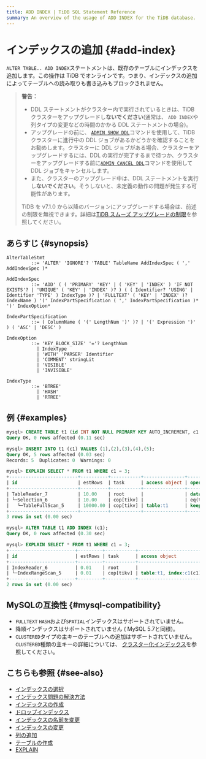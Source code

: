 ```yaml
---
title: ADD INDEX | TiDB SQL Statement Reference
summary: An overview of the usage of ADD INDEX for the TiDB database.
---
```


# インデックスの追加 {#add-index}

`ALTER TABLE.. ADD INDEX`ステートメントは、既存のテーブルにインデックスを追加します。この操作は TiDB でオンラインです。つまり、インデックスの追加によってテーブルへの読み取りも書き込みもブロックされません。

<CustomContent platform="tidb">

> **警告：**
>
> -   DDL ステートメントがクラスター内で実行されているときは、TiDB クラスターをアップグレードし**ないでください**(通常は、 `ADD INDEX`や列タイプの変更などの時間のかかる DDL ステートメントの場合)。
> -   アップグレードの前に、 [`ADMIN SHOW DDL`](/sql-statements/sql-statement-admin-show-ddl.md)コマンドを使用して、TiDB クラスターに進行中の DDL ジョブがあるかどうかを確認することをお勧めします。クラスターに DDL ジョブがある場合、クラスターをアップグレードするには、DDL の実行が完了するまで待つか、クラスターをアップグレードする前に[`ADMIN CANCEL DDL`](/sql-statements/sql-statement-admin-cancel-ddl.md)コマンドを使用して DDL ジョブをキャンセルします。
> -   また、クラスターのアップグレード中は、DDL ステートメントを実行し**ないでください**。そうしないと、未定義の動作の問題が発生する可能性があります。
>
> TiDB を v7.1.0 から以降のバージョンにアップグレードする場合は、前述の制限を無視できます。詳細は[TiDB スムーズ アップグレードの制限](/smooth-upgrade-tidb.md)を参照してください。

</CustomContent>

## あらすじ {#synopsis}

```ebnf+diagram
AlterTableStmt
         ::= 'ALTER' 'IGNORE'? 'TABLE' TableName AddIndexSpec ( ',' AddIndexSpec )*

AddIndexSpec
         ::= 'ADD' ( ( 'PRIMARY' 'KEY' | ( 'KEY' | 'INDEX' ) 'IF NOT EXISTS'? | 'UNIQUE' ( 'KEY' | 'INDEX' )? ) ( ( Identifier? 'USING' | Identifier 'TYPE' ) IndexType )? | 'FULLTEXT' ( 'KEY' | 'INDEX' )? IndexName ) '(' IndexPartSpecification ( ',' IndexPartSpecification )* ')' IndexOption*

IndexPartSpecification
         ::= ( ColumnName ( '(' LengthNum ')' )? | '(' Expression ')' ) ( 'ASC' | 'DESC' )

IndexOption
         ::= 'KEY_BLOCK_SIZE' '='? LengthNum
           | IndexType
           | 'WITH' 'PARSER' Identifier
           | 'COMMENT' stringLit
           | 'VISIBLE'
           | 'INVISIBLE'

IndexType
         ::= 'BTREE'
           | 'HASH'
           | 'RTREE'
```

## 例 {#examples}

```sql
mysql> CREATE TABLE t1 (id INT NOT NULL PRIMARY KEY AUTO_INCREMENT, c1 INT NOT NULL);
Query OK, 0 rows affected (0.11 sec)

mysql> INSERT INTO t1 (c1) VALUES (1),(2),(3),(4),(5);
Query OK, 5 rows affected (0.03 sec)
Records: 5  Duplicates: 0  Warnings: 0

mysql> EXPLAIN SELECT * FROM t1 WHERE c1 = 3;
+-------------------------+----------+-----------+---------------+--------------------------------+
| id                      | estRows  | task      | access object | operator info                  |
+-------------------------+----------+-----------+---------------+--------------------------------+
| TableReader_7           | 10.00    | root      |               | data:Selection_6               |
| └─Selection_6           | 10.00    | cop[tikv] |               | eq(test.t1.c1, 3)              |
|   └─TableFullScan_5     | 10000.00 | cop[tikv] | table:t1      | keep order:false, stats:pseudo |
+-------------------------+----------+-----------+---------------+--------------------------------+
3 rows in set (0.00 sec)

mysql> ALTER TABLE t1 ADD INDEX (c1);
Query OK, 0 rows affected (0.30 sec)

mysql> EXPLAIN SELECT * FROM t1 WHERE c1 = 3;
+------------------------+---------+-----------+------------------------+---------------------------------------------+
| id                     | estRows | task      | access object          | operator info                               |
+------------------------+---------+-----------+------------------------+---------------------------------------------+
| IndexReader_6          | 0.01    | root      |                        | index:IndexRangeScan_5                      |
| └─IndexRangeScan_5     | 0.01    | cop[tikv] | table:t1, index:c1(c1) | range:[3,3], keep order:false, stats:pseudo |
+------------------------+---------+-----------+------------------------+---------------------------------------------+
2 rows in set (0.00 sec)
```

## MySQLの互換性 {#mysql-compatibility}

-   `FULLTEXT` `HASH`および`SPATIAL`インデックスはサポートされていません。
-   降順インデックスはサポートされていません ( MySQL 5.7と同様)。
-   `CLUSTERED`タイプの主キーのテーブルへの追加はサポートされていません。 `CLUSTERED`種類の主キーの詳細については、 [クラスター化インデックス](/clustered-indexes.md)を参照してください。

## こちらも参照 {#see-also}

-   [インデックスの選択](/choose-index.md)
-   [インデックス問題の解決方法](/wrong-index-solution.md)
-   [インデックスの作成](/sql-statements/sql-statement-create-index.md)
-   [ドロップインデックス](/sql-statements/sql-statement-drop-index.md)
-   [インデックスの名前を変更](/sql-statements/sql-statement-rename-index.md)
-   [インデックスの変更](/sql-statements/sql-statement-alter-index.md)
-   [列の追加](/sql-statements/sql-statement-add-column.md)
-   [テーブルの作成](/sql-statements/sql-statement-create-table.md)
-   [EXPLAIN](/sql-statements/sql-statement-explain.md)
